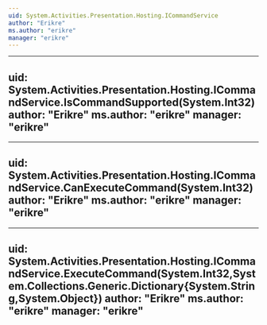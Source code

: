 ```yaml
---
uid: System.Activities.Presentation.Hosting.ICommandService
author: "Erikre"
ms.author: "erikre"
manager: "erikre"
---
```


---
uid: System.Activities.Presentation.Hosting.ICommandService.IsCommandSupported(System.Int32)
author: "Erikre"
ms.author: "erikre"
manager: "erikre"
---

---
uid: System.Activities.Presentation.Hosting.ICommandService.CanExecuteCommand(System.Int32)
author: "Erikre"
ms.author: "erikre"
manager: "erikre"
---

---
uid: System.Activities.Presentation.Hosting.ICommandService.ExecuteCommand(System.Int32,System.Collections.Generic.Dictionary{System.String,System.Object})
author: "Erikre"
ms.author: "erikre"
manager: "erikre"
---
